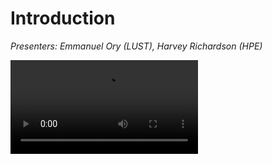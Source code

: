 # Introduction

*Presenters: Emmanuel Ory (LUST), Harvey Richardson (HPE)*

<video src="https://462000265.lumidata.eu/4day-20230530/recordings/1_00_Introduction.mp4" controls="controls">
</video>

<!--
No materials available
-->
